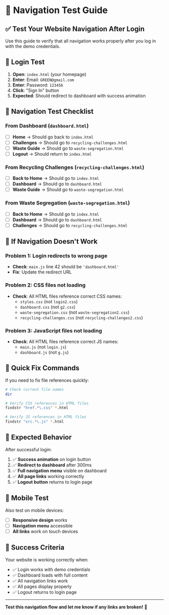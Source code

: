 # 🧭 Navigation Test Guide

## ✅ **Test Your Website Navigation After Login**

Use this guide to verify that all navigation works properly after you log in with the demo credentials.

## 🔐 **Login Test**
1. **Open**: `index.html` (your homepage)
2. **Enter**: Email: `GREEN@gmail.com`
3. **Enter**: Password: `123456`
4. **Click**: "Sign In" button
5. **Expected**: Should redirect to dashboard with success animation

## 🧭 **Navigation Test Checklist**

### **From Dashboard (`dashboard.html`)**
- [ ] **Home** → Should go back to `index.html`
- [ ] **Challenges** → Should go to `recycling-challenges.html`
- [ ] **Waste Guide** → Should go to `waste-segregation.html`
- [ ] **Logout** → Should return to `index.html`

### **From Recycling Challenges (`recycling-challenges.html`)**
- [ ] **Back to Home** → Should go to `index.html`
- [ ] **Dashboard** → Should go to `dashboard.html`
- [ ] **Waste Guide** → Should go to `waste-segregation.html`

### **From Waste Segregation (`waste-segregation.html`)**
- [ ] **Back to Home** → Should go to `index.html`
- [ ] **Dashboard** → Should go to `dashboard.html`
- [ ] **Challenges** → Should go to `recycling-challenges.html`

## 🚨 **If Navigation Doesn't Work**

### **Problem 1: Login redirects to wrong page**
- **Check**: `main.js` line 42 should be `'dashboard.html'`
- **Fix**: Update the redirect URL

### **Problem 2: CSS files not loading**
- **Check**: All HTML files reference correct CSS names:
  - `styles.css` (not `login2.css`)
  - `dashboard.css` (not `g2.css`)
  - `waste-segregation.css` (not `waste-segregation2.css`)
  - `recycling-challenges.css` (not `recycling-challenges2.css`)

### **Problem 3: JavaScript files not loading**
- **Check**: All HTML files reference correct JS names:
  - `main.js` (not `login.js`)
  - `dashboard.js` (not `g.js`)

## 🔧 **Quick Fix Commands**

If you need to fix file references quickly:

```bash
# Check current file names
dir

# Verify CSS references in HTML files
findstr "href.*\.css" *.html

# Verify JS references in HTML files
findstr "src.*\.js" *.html
```

## 🌟 **Expected Behavior**

After successful login:
1. ✅ **Success animation** on login button
2. ✅ **Redirect to dashboard** after 300ms
3. ✅ **Full navigation menu** visible on dashboard
4. ✅ **All page links** working correctly
5. ✅ **Logout button** returns to login page

## 📱 **Mobile Test**

Also test on mobile devices:
- [ ] **Responsive design** works
- [ ] **Navigation menu** accessible
- [ ] **All links** work on touch devices

## 🎯 **Success Criteria**

Your website is working correctly when:
- ✅ Login works with demo credentials
- ✅ Dashboard loads with full content
- ✅ All navigation links work
- ✅ All pages display properly
- ✅ Logout returns to login page

---

**Test this navigation flow and let me know if any links are broken!** 🚀
